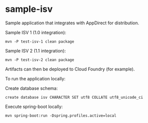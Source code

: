 sample-isv
==========

Sample application that integrates with AppDirect for distribution.

Sample ISV 1 (1.0 integration):

	mvn -P test-isv-1 clean package

Sample ISV 2 (1.1 integration):

	mvn -P test-isv-2 clean package

Artifacts can then be deployed to Cloud Foundry (for example).


To run the application locally:

Create database schema:

	create database isv CHARACTER SET utf8 COLLATE utf8_unicode_ci

Execute spring-boot locally:

	mvn spring-boot:run -Dspring.profiles.active=local
	